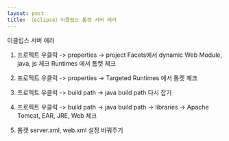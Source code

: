 ```yaml
---
layout: post
title: 〔eclipse〕이클립스 톰켓 서버 에러
---
```

이클립스 서버 에러

1. 프로젝트 우클릭 -> properties -> project Facets에서 dynamic Web Module, java, js 체크 Runtimes 에서 톰켓 체크

2. 프로젝트 우클릭 -> properties -> Targeted Runtimes 에서 톰켓 체크

3. 프로젝트 우클릭 -> build path -> java build path 다시 잡기

4. 프로젝트 우클릭 -> build path -> java build path -> libraries -> Apache Tomcat, EAR, JRE, Web 체크

5. 톰캣 server.xml, web.xml 설정 바꿔주기
